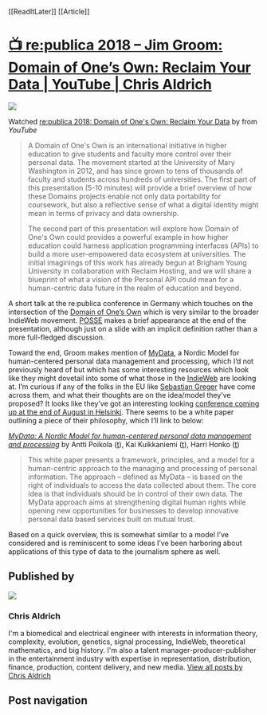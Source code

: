 [[ReadItLater]] [[Article]]

# [📺 re:publica 2018 – Jim Groom: Domain of One’s Own: Reclaim Your Data | YouTube | Chris Aldrich](https://boffosocko.com/2018/05/25/republica-2018-jim-groom-domain-of-ones-own-reclaim-your-data-youtube/)

![](https://i0.wp.com/boffosocko.com/wp-content/uploads/2018/05/ExternalLink_0.jpg?fit=480%2C360&ssl=1)

Watched [re:publica 2018: Domain of One's Own: Reclaim Your Data](https://www.youtube.com/watch?v=zmr9pP8gRhA) by from *YouTube*

> A Domain of One's Own is an international initiative in higher education to give students and faculty more control over their personal data. The movement started at the University of Mary Washington in 2012, and has since grown to tens of thousands of faculty and students across hundreds of universities. The first part of this presentation (5-10 minutes) will provide a brief overview of how these Domains projects enable not only data portability for coursework, but also a reflective sense of what a digital identity might mean in terms of privacy and data ownership.
> 
> The second part of this presentation will explore how Domain of One's Own could provides a powerful example in how higher education could harness application programming interfaces (APIs) to build a more user-empowered data ecosystem at universities. The initial imaginings of this work has already begun at Brigham Young University in collaboration with Reclaim Hosting, and we will share a blueprint of what a vision of the Personal API could mean for a human-centric data future in the realm of education and beyond.

A short talk at the re:publica conference in Germany which touches on the intersection of the [Domain of One’s Own](https://indieweb.org/A_Domain_of_One%27s_Own) which is very similar to the broader IndieWeb movement. [POSSE](https://indieweb.org/POSSE) makes a brief appearance at the end of the presentation, although just on a slide with an implicit definition rather than a more full-fledged discussion.

Toward the end, Groom makes mention of [MyData](https://mydatafi.wordpress.com/), a Nordic Model for human-centered personal data management and processing, which I’d not previously heard of but which has some interesting resources which look like they might dovetail into some of what those in the [IndieWeb](https://indieweb.org/) are looking at. I’m curious if any of the folks in the EU like [Sebastian Greger](https://sebastiangreger.net/) have come across them, and what their thoughts are on the idea/model they’ve proposed? It looks like they’ve got an interesting looking [conference coming up at the end of August in Helsinki](https://mydata2018.org/). There seems to be a white paper outlining a piece of their philosophy, which I’ll link to below:

[*MyData: A Nordic Model for human-centered personal data management and processing*](https://www.lvm.fi/documents/20181/859937/MyData-nordic-model/) by Antti Poikola ([t](https://twitter.com/apoikola)), Kai Kuikkaniemi ([t](https://twitter.com/kaikuikkaniemi)), Harri Honko ([t](https://twitter.com/HarriHonko))

> This white paper presents a framework, principles, and a model for a human-centric approach to the managing and processing of personal information. The approach – defined as MyData – is based on the right of individuals to access the data collected about them. The core idea is that individuals should be in control of their own data. The MyData approach aims at strengthening digital human rights while opening new opportunities for businesses to develop innovative personal data based services built on mutual trust.

Based on a quick overview, this is somewhat similar to a model I’ve considered and is reminiscent to some ideas I’ve been harboring about applications of this type of data to the journalism sphere as well.

## Published by

![](https://secure.gravatar.com/avatar/d5fb4e498fe609cc29b04e5b7ad688c4?s=56&d=identicon&r=pg)

### Chris Aldrich

I'm a biomedical and electrical engineer with interests in information theory, complexity, evolution, genetics, signal processing, IndieWeb, theoretical mathematics, and big history. I'm also a talent manager-producer-publisher in the entertainment industry with expertise in representation, distribution, finance, production, content delivery, and new media. [View all posts by Chris Aldrich](https://boffosocko.com/author/chrisaldrich/)

## Post navigation